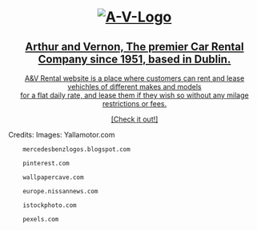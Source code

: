 <h1 align= "center">
  <a href="https://trizanf.github.io/A-V-Rental/" target="_blank"><img src="https://i.ibb.co/SsdVgvL/A-V-Logo.png" alt="A-V-Logo" border="0">
</h1>

<h2 align="center">
    Arthur and Vernon, The premier Car Rental Company since 1951, based in Dublin.
    <br>
</h2> 
<div align= "center">
    <p> A&V Rental website is a place where customers can rent and lease vehichles of different makes and models <br>
    for a flat daily rate, and lease them if they wish so without any milage restrictions or fees. </p>
    <p> <a href=(https://trizanf.github.io/A-V-Rental/)>[Check it out!]</a> </p> 
</div>













































Credits:
    Images: 
        Yallamotor.com

        mercedesbenzlogos.blogspot.com
        
        pinterest.com
        
        wallpapercave.com
        
        europe.nissannews.com
        
        istockphoto.com
        
        pexels.com

 
  










 




